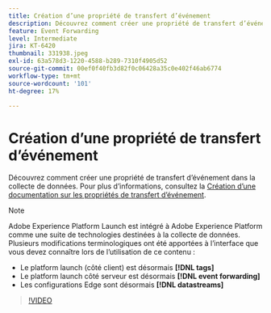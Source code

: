 ```yaml
---
title: Création d’une propriété de transfert d’événement
description: Découvrez comment créer une propriété de transfert d’événement dans la collecte de données.
feature: Event Forwarding
level: Intermediate
jira: KT-6420
thumbnail: 331938.jpeg
exl-id: 63a578d3-1220-4588-b289-7310f4905d52
source-git-commit: 00ef0f40fb3d82f0c06428a35c0e402f46ab6774
workflow-type: tm+mt
source-wordcount: '101'
ht-degree: 17%

---
```


# Création d’une propriété de transfert d’événement

Découvrez comment créer une propriété de transfert d’événement dans la collecte de données. Pour plus d’informations, consultez la [Création d’une documentation sur les propriétés de transfert d’événement](https://experienceleague.adobe.com/docs/experience-platform/tags/event-forwarding/getting-started.html#create-an-event-forwarding-property).

>[!NOTE]
>
>Adobe Experience Platform Launch est intégré à Adobe Experience Platform comme une suite de technologies destinées à la collecte de données. Plusieurs modifications terminologiques ont été apportées à l’interface que vous devez connaître lors de l’utilisation de ce contenu :
>
> * Le platform launch (côté client) est désormais **[!DNL tags]**
> * Le platform launch côté serveur est désormais **[!DNL event forwarding]**
> * Les configurations Edge sont désormais **[!DNL datastreams]**

>[!VIDEO](https://video.tv.adobe.com/v/331938?learn=on)
